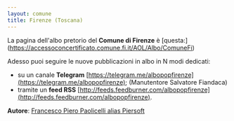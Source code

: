 ```yaml
---
layout: comune
title: Firenze (Toscana)
---
```


La pagina dell'albo pretorio del **Comune di Firenze** è [questa:] (https://accessoconcertificato.comune.fi.it/AOL/Albo/ComuneFi)

Adesso puoi seguire le nuove pubblicazioni in albo in N modi dedicati:

* su un canale **Telegram** [https://telegram.me/albopopfirenze](https://telegram.me/albopopfirenze); (Manutentore Salvatore Fiandaca)
* tramite un **feed RSS** [http://feeds.feedburner.com/albopopfirenze](http://feeds.feedburner.com/albopopfirenze).



**Autore**: [Francesco Piero Paolicelli alias Piersoft](https://twitter.com/Piersoft)
